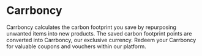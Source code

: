 # Carrboncy
Carrboncy calculates the carbon footprint you save by repurposing unwanted items into new products. The saved carbon footprint points are converted into Carrboncy, our exclusive currency. Redeem your Carrboncy for valuable coupons and vouchers within our platform.
